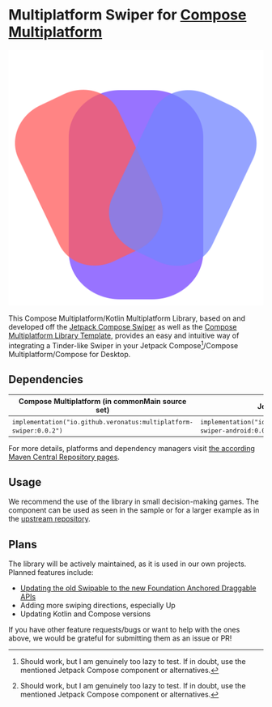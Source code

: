 # Multiplatform Swiper for [Compose Multiplatform](https://github.com/JetBrains/compose-multiplatform)

<img src="./art/swiper.png" alt="Multiplatform Swiper Logo">

This Compose Multiplatform/Kotlin Multiplatform Library, based on and developed off the [Jetpack Compose Swiper](https://github.com/lhoyong/swiper) as well as the [Compose Multiplatform Library Template](https://github.com/KevinnZou/compose-multiplatform-library-template), provides an easy and intuitive way of integrating a Tinder-like Swiper in your Jetpack Compose[^1]/Compose Multiplatform/Compose for Desktop.

## Dependencies
| Compose Multiplatform (in commonMain source set)                   | Jetpack Compose[^1]                                                        | Compose for Desktop                                                        |
|--------------------------------------------------------------------|----------------------------------------------------------------------------|----------------------------------------------------------------------------|
| `implementation("io.github.veronatus:multiplatform-swiper:0.0.2")` | `implementation("io.github.veronatus:multiplatform-swiper-android:0.0.2")` | `implementation("io.github.veronatus:multiplatform-swiper-desktop:0.0.2")` |

For more details, platforms and dependency managers visit [the according Maven Central Repository pages](https://central.sonatype.com/artifact/io.github.veronatus/multiplatform-swiper).

## Usage
We recommend the use of the library in small decision-making games. The component can be used as seen in the sample or for a larger example as in the [upstream repository](https://github.com/lhoyong/swiper).

## Plans
The library will be actively maintained, as it is used in our own projects. Planned features include:
- [Updating the old Swipable to the new Foundation Anchored Draggable APIs](https://developer.android.com/develop/ui/compose/touch-input/pointer-input/migrate-swipeable?hl=de)
- Adding more swiping directions, especially Up
- Updating Kotlin and Compose versions
  
If you have other feature requests/bugs or want to help with the ones above, we would be grateful for submitting them as an issue or PR!

[^1]: Should work, but I am genuinely too lazy to test. If in doubt, use the mentioned Jetpack Compose component or alternatives.
